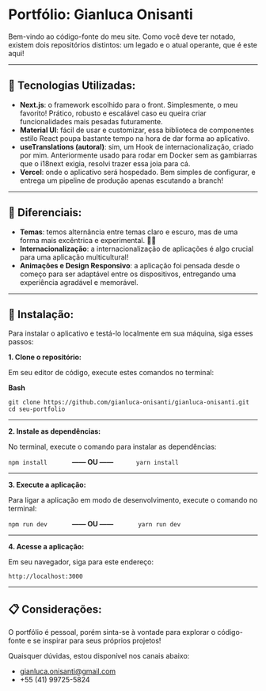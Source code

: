 # Portfólio: Gianluca Onisanti

Bem-vindo ao código-fonte do meu site. Como você deve ter notado, existem dois repositórios distintos: um legado e o atual operante, que é este aqui!

---

## 🧪 Tecnologias Utilizadas:

- **Next.js**: o framework escolhido para o front. Simplesmente, o meu favorito! Prático, robusto e escalável caso eu queira criar funcionalidades mais pesadas futuramente.
- **Material UI**: fácil de usar e customizar, essa biblioteca de componentes estilo React poupa bastante tempo na hora de dar forma ao aplicativo.
- **useTranslations (autoral)**: sim, um Hook de internacionalização, criado por mim. Anteriormente usado para rodar em Docker sem as gambiarras que o i18next exigia, resolvi trazer essa joia para cá.
- **Vercel**: onde o aplicativo será hospedado. Bem simples de configurar, e entrega um pipeline de produção apenas escutando a branch!

---

## 🌟 Diferenciais:

- **Temas**: temos alternância entre temas claro e escuro, mas de uma forma mais excêntrica e experimental. 🌻🌸
- **Internacionalização**: a internacionalização de aplicações é algo crucial para uma aplicação multicultural!
- **Animações e Design Responsivo**: a aplicação foi pensada desde o começo para ser adaptável entre os dispositivos, entregando uma experiência agradável e memorável.

---

## 🔧 Instalação:

Para instalar o aplicativo e testá-lo localmente em sua máquina, siga esses passos:

**1. Clone o repositório:**

Em seu editor de código, execute estes comandos no terminal:

**Bash**

```
git clone https://github.com/gianluca-onisanti/gianluca-onisanti.git
cd seu-portfolio
```

---

**2. Instale as dependências:**

No terminal, execute o comando para instalar as dependências:

`npm install`     **—— OU ——**    `yarn install`

---

**3. Execute a aplicação:**

Para ligar a aplicação em modo de desenvolvimento, execute o comando no terminal:

`npm run dev`     **—— OU ——**     `yarn run dev`

---

**4. Acesse a aplicação:**

Em seu navegador, siga para este endereço:

`http://localhost:3000`

---

## 📋 Considerações:

O portfólio é pessoal, porém sinta-se à vontade para explorar o código-fonte e se inspirar para seus próprios projetos!

Quaisquer dúvidas, estou disponível nos canais abaixo:

- gianluca.onisanti@gmail.com
- +55 (41) 99725-5824
